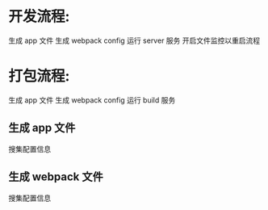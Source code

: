 
# 开发流程:

生成 app 文件
生成 webpack config
运行 server 服务
开启文件监控以重启流程




# 打包流程:

生成 app 文件
生成 webpack config
运行 build 服务


## 生成 app 文件

搜集配置信息


## 生成 webpack 文件

搜集配置信息
